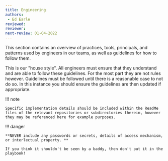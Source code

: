 ```yaml
---
title: Engineering
authors: 
 - Ed Earle
reviewed: 
reviewer:
next-review: 01-04-2022
---
```


This section contains an overview of practices, tools, principals, and patterns used by engineers in our teams, as well as guidelines for how to follow them. 

This is our "house style". All engineers must ensure that they understand and are able to follow these guidelines. For the most part they are not rules however. Guidelines must be followed until there is a reasonable case to not do so. In this instance you should ensure the guidelines are then updated if appropriate.

!!! note

    Specific implementation details should be included within the ReadMe files of the relevant repositories or subdirectories therein, however they may be referenced here for example purposes.

!!! danger
    
    **NEVER include any passwords or secrets, details of access mechanism, or interlectual property. **

    If you think it shouldn't be seen by a baddy, then don't put it in the playbook!
    


